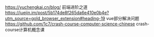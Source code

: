 https://yuchengkai.cn/blog/  前端进阶之道
https://juejin.im/post/5b174de8f265da6e410e0b4e?utm_source=gold_browser_extension#heading-19 vue部分解决问题
 https://github.com/1c7/crash-course-computer-science-chinese  crash-course计算机概念课